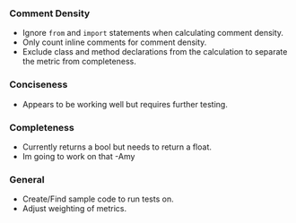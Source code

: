 ### **Comment Density**
- Ignore `from` and `import` statements when calculating comment density.
- Only count inline comments for comment density.
- Exclude class and method declarations from the calculation to separate the metric from completeness.

### **Conciseness**
- Appears to be working well but requires further testing.


### **Completeness** 
- Currently returns a bool but needs to return a float.
- Im going to work on that -Amy

### **General**
- Create/Find sample code to run tests on.
- Adjust weighting of metrics.